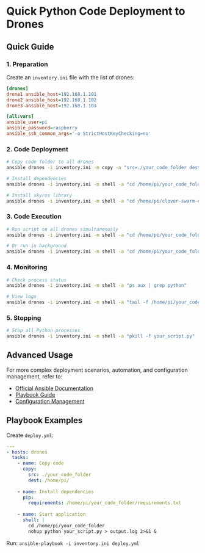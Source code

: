 # Quick Python Code Deployment to Drones

## Quick Guide

### 1. Preparation

Create an `inventory.ini` file with the list of drones:
```ini
[drones]
drone1 ansible_host=192.168.1.101
drone2 ansible_host=192.168.1.102
drone3 ansible_host=192.168.1.103

[all:vars]
ansible_user=pi
ansible_password=raspberry
ansible_ssh_common_args='-o StrictHostKeyChecking=no'
```

### 2. Code Deployment

```bash
# Copy code folder to all drones
ansible drones -i inventory.ini -m copy -a "src=./your_code_folder dest=/home/pi/"

# Install dependencies
ansible drones -i inventory.ini -m shell -a "cd /home/pi/your_code_folder && pip install -r requirements.txt"

# Install skyros library
ansible drones -i inventory.ini -m shell -a "cd /home/pi/clover-swarm-espnow/skyros && pip install -e ."
```

### 3. Code Execution

```bash
# Run script on all drones simultaneously
ansible drones -i inventory.ini -m shell -a "cd /home/pi/your_code_folder && python your_script.py"

# Or run in background
ansible drones -i inventory.ini -m shell -a "cd /home/pi/your_code_folder && nohup python your_script.py > output.log 2>&1 &"
```

### 4. Monitoring

```bash
# Check process status
ansible drones -i inventory.ini -m shell -a "ps aux | grep python"

# View logs
ansible drones -i inventory.ini -m shell -a "tail -f /home/pi/your_code_folder/output.log"
```

### 5. Stopping

```bash
# Stop all Python processes
ansible drones -i inventory.ini -m shell -a "pkill -f your_script.py"
```

## Advanced Usage

For more complex deployment scenarios, automation, and configuration management, refer to:

- [Official Ansible Documentation](https://docs.ansible.com/)
- [Playbook Guide](https://docs.ansible.com/ansible/latest/playbook_guide/)
- [Configuration Management](https://docs.ansible.com/ansible/latest/collections/ansible/builtin/template_module.html)

## Playbook Examples

Create `deploy.yml`:
```yaml
---
- hosts: drones
  tasks:
    - name: Copy code
      copy:
        src: ./your_code_folder
        dest: /home/pi/
    
    - name: Install dependencies
      pip:
        requirements: /home/pi/your_code_folder/requirements.txt
    
    - name: Start application
      shell: |
        cd /home/pi/your_code_folder
        nohup python your_script.py > output.log 2>&1 &
```

Run: `ansible-playbook -i inventory.ini deploy.yml`
